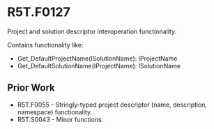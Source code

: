 # R5T.F0127
Project and solution descriptor interoperation functionality.

Contains functionality like:

* Get_DefaultProjectName(ISolutionName): IProjectName
* Get_DefaultSolutionName(IProjectName): ISolutionName


## Prior Work

* R5T.F0055 - Stringly-typed project descriptor (name, description, namespace) functionality.
* R5T.S0043 - Minor functions.